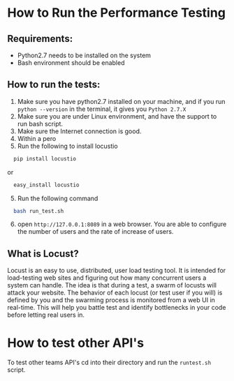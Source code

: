 # How to Run the Performance Testing

##  Requirements:
* Python2.7 needs to be installed on the system
* Bash environment should be enabled

## How to run the tests:
1. Make sure you have python2.7 installed on your machine, and
if you run `python --version` in the terminal, it gives you
`Python 2.7.X`
2. Make sure you are under Linux environment, and have the support to run bash script.
3. Make sure the Internet connection is good.
5. Within a pero
5. Run the following to install locustio
```bash
  pip install locustio
```
or 
```bash
  easy_install locustio
```
5. Run the following command
```bash
  bash run_test.sh
```
6. open `http://127.0.0.1:8089` in a web browser. You are able to configure the number of users and the rate of increase of users.

## What is Locust?
Locust is an easy to use, distributed, user load testing tool. It is intended for load-testing web sites and figuring out how many concurrent users a system can handle. The idea is that during a test, a swarm of locusts will attack your website. The behavior of each locust (or test user if you will) is defined by you and the swarming process is monitored from a web UI in real-time. This will help you battle test and identify bottlenecks in your code before letting real users in.

# How to test other API's
To test other teams API's cd into their directory and run the `runtest.sh` script.
